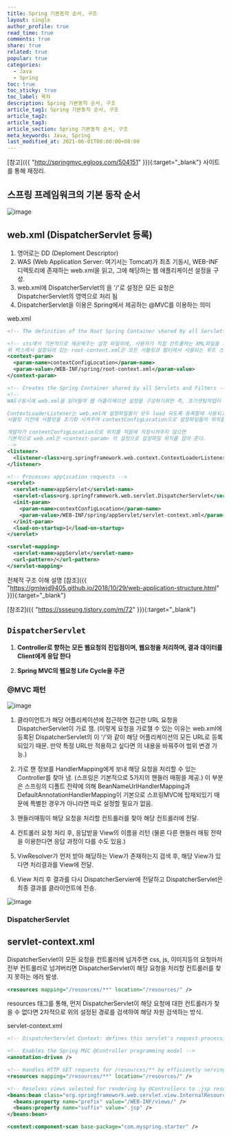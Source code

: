 ```yaml
---
title: Spring 기본동작 순서, 구조
layout: single
author_profile: true
read_time: true
comments: true
share: true
related: true
popular: true
categories:
  - Java
  - Spring
toc: true
toc_sticky: true
toc_label: 목차
description: Spring 기본동작 순서, 구조
article_tag1: Spring 기본동작 순서, 구조
article_tag2:
article_tag3:
article_section: Spring 기본동작 순서, 구조
meta_keywords: Java, Spring
last_modified_at: 2021-06-01T00:00:00+08:00
---
```


[참고]({{ "http://springmvc.egloos.com/504151" }}){:target="\_blank"} 사이트를 통해 재정리.

## 스프링 프레임워크의 기본 동작 순서

![image](https://user-images.githubusercontent.com/83876951/121767430-210c0900-cb93-11eb-87ba-30cd20fec0d0.png)

## web.xml (DispatcherServlet 등록)

1. 영어로는 DD (Deploment Descriptor)
2. WAS (Web Application Server: 여기서는 Tomcat)가 최초 기동시, WEB-INF 디렉토리에 존재하는 web.xml을 읽고, 그에 해당하는 웹 애플리케이션 설정을 구성.
3. web.xml에 DispatcherServlet의 <url-pattern>을 '/'로 설정은 모든 요청은 DispatcherServlet의 영역으로 처리 됨
4. DispatcherServlet을 이용은 Spring에서 제공하는 @MVC를 이용하는 의미

web.xml

```xml
<!-- The definition of the Root Spring Container shared by all Servlets and Filters -->

<!-- sts에서 기본적으로 제공해주는 설정 파일외에, 사용자가 직접 컨트롤하는 XML파일을 지정해주는 역활을 한다. 
위 박스에서 설정되어 있는 root-content.xml은 모든 서블릿과 필터에서 사용되는 루트 스프링 컨테이너에 대한 설정이다 -->
<context-param>
  <param-name>contextConfigLocation</param-name>
  <param-value>/WEB-INF/spring/root-context.xml</param-value>
</context-param>

<!-- Creates the Spring Container shared by all Servlets and Filters -->
<!-- 
WAS구동시에 web.xml을 읽어들여 웹 어플리케이션 설정을 구성하기위한 즉, 초기셋팅작업이 이뤄지는데 ContextLoaderListener의 역할이다.

ContextLoaderListener는 web.xml에 설정파일들이 모두 load 되도록 등록할때 사용되고, 
서블릿 이전에 서블릿을 초기화 시켜주며 contextConfigLocation으로 설정파일들의 위치를 지정시켜준다.

개발자가 contextConfigLocation으로 위치를 처음에 지정시켜주지 않으면 
기본적으로 web.xml은 <context-param> 의 설정으로 설정파일 위치를 잡아 준다.
-->
<listener>
  <listener-class>org.springframework.web.context.ContextLoaderListener</listener-class>
</listener>

<!-- Processes application requests -->
<servlet>
  <servlet-name>appServlet</servlet-name>
  <servlet-class>org.springframework.web.servlet.DispatcherServlet</servlet-class>
  <init-param>
    <param-name>contextConfigLocation</param-name>
    <param-value>/WEB-INF/spring/appServlet/servlet-context.xml</param-value>
  </init-param>
  <load-on-startup>1</load-on-startup>
</servlet>

<servlet-mapping>
  <servlet-name>appServlet</servlet-name>
  <url-pattern>/</url-pattern>
</servlet-mapping>
```

전체적 구조 이해 설명 [참조]({{ "https://gmlwjd9405.github.io/2018/10/29/web-application-structure.html" }}){:target="\_blank"}

[참조2]({{ "https://ssseung.tistory.com/m/72" }}){:target="\_blank"}

## `DispatcherServlet`

1. **Controller로 향하는 모든 웹요청의 진입점이며, 웹요청을 처리하며, 결과 데이터를 Client에게 응답 한다**

2. **Spring MVC의 웹요청 Life Cycle을 주관**

### @MVC 패턴

![image](https://user-images.githubusercontent.com/83876951/121767999-b957bd00-cb96-11eb-993e-5d1348ce3de2.png)

1. 클라이언트가 해당 어플리케이션에 접근하면 접근한 URL 요청을 DispatcherServlet이 가로 챔. (이렇게 요청을 가로챌 수 있는 이유는 web.xml에 등록된 DispatcherServlet의 <url-pattern>이 '/'와 같이 해당 어플리케이션의 모든 URL로 등록되있기 때문. 만약 특정 URL만 적용하고 싶다면 <url-pattern>의 내용을 바꿔주어 범위 변경 가능.)

2. 가로 챈 정보를 HandlerMapping에게 보내 해당 요청을 처리할 수 있는 Controller를 찾아 냄. (스프링은 기본적으로 5가지의 핸들러 매핑을 제공.) 이 부분은 스프링의 디폴트 전략에 의해 BeanNameUrlHandlerMapping과 DefaultAnnotationHandlerMapping이 기본으로 스프링MVC에 탑재되있기 때문에 특별한 경우가 아니라면 따로 설정할 필요가 없음.

3. 핸들러매핑이 해당 요청을 처리할 컨트롤러를 찾아 해당 컨트롤러에 전달.

4. 컨트롤러 요청 처리 후, 응답받을 View의 이름을 리턴 (물론 다른 핸들러 매핑 전략을 이용한다면 응답 과정이 다를 수도 있음.)

5. ViwResolver가 먼저 받아 해당하는 View가 존재하는지 검색 후, 해당 View가 있다면 처리결과를 View에 전달.

6. View 처리 후 결과를 다시 DispatcherServier에 전달하고 DispatcherServlet은 최종 결과를 클라이언트에 전송.

![image](https://user-images.githubusercontent.com/83876951/224054009-cc2ac8dd-3c6a-4433-869f-52bebcdd7b5a.png)


### DispatcherServlet


## servlet-context.xml

DispatcherServlet이 모든 요청을 컨트롤러에 넘겨주면 css, js, 이미지등의 요청마저 전부 컨트롤러로 넘겨버리면 DispatcherServlet이 해당 요청을 처리할 컨트롤러를 찾지 못하는 에러 발생.

```xml
<resources mapping="/resources/**" location="/resources/" />
```

resources 태그를 통해, 먼저 DispatcherServlet이 해당 요청에 대한 컨트롤러가 찾을 수 없다면 2차적으로 위의 설정된 경로를 검색하여 해당 자원 검색하는 방식.

servlet-context.xml

```xml
<!-- DispatcherServlet Context: defines this servlet's request-processing infrastructure -->

<!-- Enables the Spring MVC @Controller programming model -->
<annotation-driven />

<!-- Handles HTTP GET requests for /resources/** by efficiently serving up static resources in the ${webappRoot}/resources directory -->
<resources mapping="/resources/**" location="/resources/" />

<!-- Resolves views selected for rendering by @Controllers to .jsp resources in the /WEB-INF/views directory -->
<beans:bean class="org.springframework.web.servlet.view.InternalResourceViewResolver">
  <beans:property name="prefix" value="/WEB-INF/views/" />
  <beans:property name="suffix" value=".jsp" />
</beans:bean>

<context:component-scan base-package="com.myspring.starter" />
```
